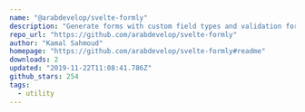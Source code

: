 ```yaml
---
name: "@arabdevelop/svelte-formly"
description: "Generate forms with custom field types and validation for Svelte."
repo_url: "https://github.com/arabdevelop/svelte-formly"
author: "Kamal Sahmoud"
homepage: "https://github.com/arabdevelop/svelte-formly#readme"
downloads: 2
updated: "2019-11-22T11:08:41.786Z"
github_stars: 254
tags: 
  - utility
---
```

